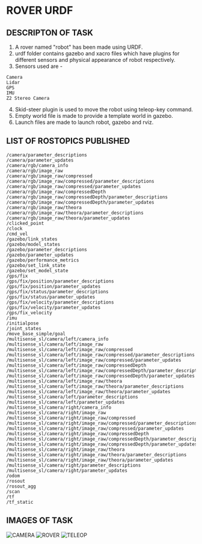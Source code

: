 # ROVER URDF



## DESCRIPTON OF TASK
1. A rover named "robot" has been made using URDF.
2. urdf folder contains gazebo and xacro files which have plugins for different sensors and physical appearance of robot respectively.
3. Sensors used are -
```
Camera
Lidar
GPS
IMU
Z2 Stereo Camera

```
4. Skid-steer plugin is used to move the robot using teleop-key command.
5. Empty world file is made to provide a template world in gazebo.
6. Launch files are made to launch robot, gazebo and rviz.

## LIST OF ROSTOPICS PUBLISHED
```
/camera/parameter_descriptions
/camera/parameter_updates
/camera/rgb/camera_info
/camera/rgb/image_raw
/camera/rgb/image_raw/compressed
/camera/rgb/image_raw/compressed/parameter_descriptions
/camera/rgb/image_raw/compressed/parameter_updates
/camera/rgb/image_raw/compressedDepth
/camera/rgb/image_raw/compressedDepth/parameter_descriptions
/camera/rgb/image_raw/compressedDepth/parameter_updates
/camera/rgb/image_raw/theora
/camera/rgb/image_raw/theora/parameter_descriptions
/camera/rgb/image_raw/theora/parameter_updates
/clicked_point
/clock
/cmd_vel
/gazebo/link_states
/gazebo/model_states
/gazebo/parameter_descriptions
/gazebo/parameter_updates
/gazebo/performance_metrics
/gazebo/set_link_state
/gazebo/set_model_state
/gps/fix
/gps/fix/position/parameter_descriptions
/gps/fix/position/parameter_updates
/gps/fix/status/parameter_descriptions
/gps/fix/status/parameter_updates
/gps/fix/velocity/parameter_descriptions
/gps/fix/velocity/parameter_updates
/gps/fix_velocity
/imu
/initialpose
/joint_states
/move_base_simple/goal
/multisense_sl/camera/left/camera_info
/multisense_sl/camera/left/image_raw
/multisense_sl/camera/left/image_raw/compressed
/multisense_sl/camera/left/image_raw/compressed/parameter_descriptions
/multisense_sl/camera/left/image_raw/compressed/parameter_updates
/multisense_sl/camera/left/image_raw/compressedDepth
/multisense_sl/camera/left/image_raw/compressedDepth/parameter_descriptions
/multisense_sl/camera/left/image_raw/compressedDepth/parameter_updates
/multisense_sl/camera/left/image_raw/theora
/multisense_sl/camera/left/image_raw/theora/parameter_descriptions
/multisense_sl/camera/left/image_raw/theora/parameter_updates
/multisense_sl/camera/left/parameter_descriptions
/multisense_sl/camera/left/parameter_updates
/multisense_sl/camera/right/camera_info
/multisense_sl/camera/right/image_raw
/multisense_sl/camera/right/image_raw/compressed
/multisense_sl/camera/right/image_raw/compressed/parameter_descriptions
/multisense_sl/camera/right/image_raw/compressed/parameter_updates
/multisense_sl/camera/right/image_raw/compressedDepth
/multisense_sl/camera/right/image_raw/compressedDepth/parameter_descriptions
/multisense_sl/camera/right/image_raw/compressedDepth/parameter_updates
/multisense_sl/camera/right/image_raw/theora
/multisense_sl/camera/right/image_raw/theora/parameter_descriptions
/multisense_sl/camera/right/image_raw/theora/parameter_updates
/multisense_sl/camera/right/parameter_descriptions
/multisense_sl/camera/right/parameter_updates
/odom
/rosout
/rosout_agg
/scan
/tf
/tf_static
```
## IMAGES OF TASK
![CAMERA](https://user-images.githubusercontent.com/117933472/217905740-20bda450-52ab-4b44-901a-4bd8182d693e.png)
![ROVER](https://user-images.githubusercontent.com/117933472/217905775-102c0c01-1800-4941-ae0b-e69718205885.png)
![TELEOP](https://user-images.githubusercontent.com/117933472/217905789-59464396-c36d-4b51-b90d-ab467a27ef29.png)
